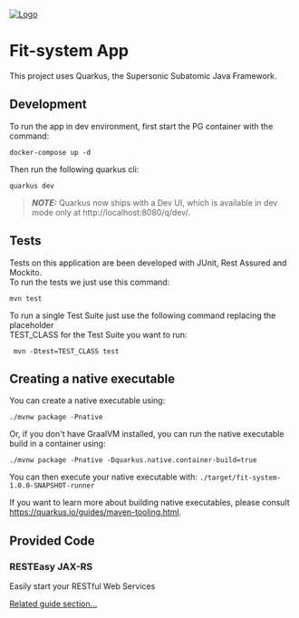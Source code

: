 <a href="https://quarkus.io/ ">
  <img src="https://quarkus.io/assets/images/quarkus_logo_horizontal_rgb_600px_reverse.png" alt="Logo">
</a>  
<br>

# Fit-system App

This project uses Quarkus, the Supersonic Subatomic Java Framework.

## Development

To run the app in dev environment, first start the PG container with the command:

```shell script
docker-compose up -d
```  

Then run the following quarkus cli:

```shell script
quarkus dev
```
> **_NOTE:_**  Quarkus now ships with a Dev UI, which is available in dev mode only at http://localhost:8080/q/dev/.  

## Tests

Tests on this application are been developed with JUnit, Rest Assured and Mockito.  
To run the tests we just use this command:

```shell script
mvn test
```

To run a single Test Suite just use the following command replacing the placeholder  
TEST_CLASS for   the Test Suite you want to run:
```shell script
 mvn -Dtest=TEST_CLASS test
```

## Creating a native executable

You can create a native executable using: 
```shell script
./mvnw package -Pnative
```

Or, if you don't have GraalVM installed, you can run the native executable build in a container using: 
```shell script
./mvnw package -Pnative -Dquarkus.native.container-build=true
```

You can then execute your native executable with: `./target/fit-system-1.0.0-SNAPSHOT-runner`

If you want to learn more about building native executables, please consult https://quarkus.io/guides/maven-tooling.html.

## Provided Code

### RESTEasy JAX-RS

Easily start your RESTful Web Services

[Related guide section...](https://quarkus.io/guides/getting-started#the-jax-rs-resources)
